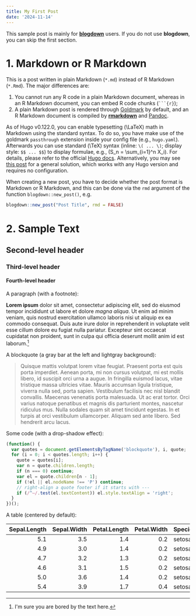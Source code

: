 ```yaml
---
title: My First Post
date: '2024-11-14'
---
```


This sample post is mainly for
[**blogdown**](https://github.com/rstudio/blogdown) users. If you do not use
**blogdown**, you can skip the first section.

# 1. Markdown or R Markdown

This is a post written in plain Markdown (`*.md`) instead of R Markdown
(`*.Rmd`). The major differences are:

1.  You cannot run any R code in a plain Markdown document, whereas in an R
    Markdown document, you can embed R code chunks (```` ```{r} ````);
2.  A plain Markdown post is rendered through
    [Goldmark](https://gohugo.io/overview/configuration/) by default, and an R
    Markdown document is compiled by
    [**rmarkdown**](http://rmarkdown.rstudio.com) and
    [Pandoc](http://pandoc.org).


As of Hugo v0.122.0, you can enable typesetting \(\LaTeX\) math in Markdown using
the standard syntax. To do so, you have make use of the goldmark `passthrough`
extension inside your config file (e.g., `hugo.yaml`). Afterwards you can use
standard \(\TeX\) syntax (inline: `\( ... \)`; display style: `$$ ... $$`) to
display formulae, e.g., \(S_n = \sum_{i=1}^n X_i\). For details, please refer to
the official [Hugo docs](https://gohugo.io/content-management/mathematics/).
Alternatively, you may see
[this post](https://yihui.org/en/2018/07/latex-math-markdown/) for a general
solution, which works with any Hugo version and requires no configuration.

When creating a new post, you have to decide whether the post format is Markdown
or R Markdown, and this can be done via the `rmd` argument of the function
`blogdown::new_post()`, e.g.

``` r
blogdown::new_post("Post Title", rmd = FALSE)
```

# 2. Sample Text

## Second-level header

### Third-level header

#### Fourth-level header

A paragraph (with a footnote):

**Lorem ipsum** dolor sit amet, consectetur adipiscing elit, sed do eiusmod
tempor incididunt ut labore et dolore *magna aliqua*. Ut enim ad minim veniam,
quis nostrud exercitation ullamco laboris nisi ut aliquip ex ea commodo
consequat. Duis aute irure dolor in reprehenderit in voluptate velit esse cillum
dolore eu fugiat nulla pariatur. Excepteur sint occaecat cupidatat non proident,
sunt in culpa qui officia deserunt mollit anim id est laborum.[^1]

[^1]: I'm sure you are bored by the text here.

A blockquote (a gray bar at the left and lightgray background):

> Quisque mattis volutpat lorem vitae feugiat. Praesent porta est quis porta
> imperdiet. Aenean porta, mi non cursus volutpat, mi est mollis libero, id
> suscipit orci urna a augue. In fringilla euismod lacus, vitae tristique massa
> ultricies vitae. Mauris accumsan ligula tristique, viverra nulla sed, porta
> sapien. Vestibulum facilisis nec nisl blandit convallis. Maecenas venenatis
> porta malesuada. Ut ac erat tortor. Orci varius natoque penatibus et magnis
> dis parturient montes, nascetur ridiculus mus. Nulla sodales quam sit amet
> tincidunt egestas. In et turpis at orci vestibulum ullamcorper. Aliquam sed
> ante libero. Sed hendrerit arcu lacus.

Some code (with a drop-shadow effect):

``` js
(function() {
  var quotes = document.getElementsByTagName('blockquote'), i, quote;
  for (i = 0; i < quotes.length; i++) {
    quote = quotes[i];
    var n = quote.children.length;
    if (n === 0) continue;
    var el = quote.children[n - 1];
    if (!el || el.nodeName !== 'P') continue;
    // right-align a quote footer if it starts with ---
    if (/^—/.test(el.textContent)) el.style.textAlign = 'right';
  }
})();
```

A table (centered by default):

| Sepal.Length | Sepal.Width | Petal.Length | Petal.Width | Species |
|-------------:|------------:|-------------:|------------:|:--------|
|          5.1 |         3.5 |          1.4 |         0.2 | setosa  |
|          4.9 |         3.0 |          1.4 |         0.2 | setosa  |
|          4.7 |         3.2 |          1.3 |         0.2 | setosa  |
|          4.6 |         3.1 |          1.5 |         0.2 | setosa  |
|          5.0 |         3.6 |          1.4 |         0.2 | setosa  |
|          5.4 |         3.9 |          1.7 |         0.4 | setosa  |
